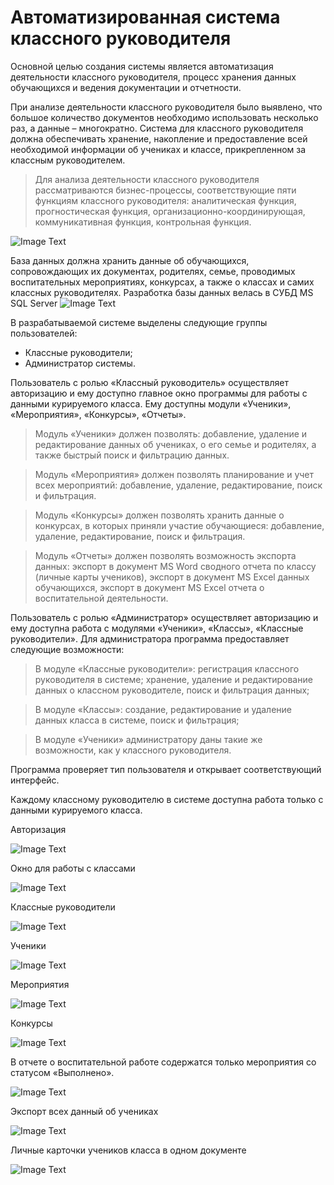 # Автоматизированная система классного руководителя

Основной целью создания системы является автоматизация деятельности классного руководителя, процесс хранения данных обучающихся и ведения документации и отчетности.

При анализе деятельности классного руководителя было выявлено, что большое количество документов необходимо использовать несколько раз, а данные – многократно. 
Система для классного руководителя должна обеспечивать хранение, накопление и предоставление всей необходимой информации об учениках и классе, прикрепленном за классным руководителем.
>Для анализа деятельности классного руководителя рассматриваются бизнес-процессы, соответствующие пяти функциям классного руководителя: аналитическая функция, прогностическая функция, организационно-координирующая, коммуникативная функция, контрольная функция.

![Image Text](https://github.com/PirogovaAnastasiya/MyClass/blob/master/%D0%BF%D0%B0%D0%BF%D0%BA%D0%B0%20%D0%B8%D0%B7%D0%BE%D0%B1%D1%80%D0%B0%D0%B6%D0%B5%D0%BD%D0%B8%D0%B9/101.jpg)

База данных должна хранить данные об обучающихся, сопровождающих их документах, родителях, семье, проводимых воспитательных мероприятиях, конкурсах, а также о классах и самих классных руководителях. Разработка базы данных велась в СУБД MS SQL Server
![Image Text](https://github.com/PirogovaAnastasiya/MyClass/blob/master/%D0%BF%D0%B0%D0%BF%D0%BA%D0%B0%20%D0%B8%D0%B7%D0%BE%D0%B1%D1%80%D0%B0%D0%B6%D0%B5%D0%BD%D0%B8%D0%B9/11.jpg)

В разрабатываемой системе выделены следующие группы пользователей:
 * Классные руководители;
 * Администратор системы.

Пользователь с ролью «Классный руководитель» осуществляет авторизацию и ему доступно главное окно программы для работы с данными курируемого класса. Ему доступны модули «Ученики», «Мероприятия», «Конкурсы», «Отчеты». 

>Модуль «Ученики» должен позволять: добавление, удаление и редактирование данных об учениках, о его семье и родителях, а также быстрый поиск и фильтрацию данных.

>Модуль «Мероприятия» должен позволять планирование и учет всех мероприятий: добавление, удаление, редактирование, поиск и фильтрация. 

>Модуль «Конкурсы» должен позволять хранить данные о конкурсах, в которых приняли участие обучающиеся: добавление, удаление, редактирование, поиск и фильтрация. 

>Модуль «Отчеты» должен позволять возможность экспорта данных: экспорт в документ MS Word сводного отчета по классу (личные карты учеников), экспорт в документ MS Excel данных обучающихся, экспорт в документ MS Excel отчета о воспитательной деятельности.

Пользователь с ролью «Администратор» осуществляет авторизацию и ему доступна работа с модулями «Ученики», «Классы», «Классные руководители». Для администратора программа предоставляет следующие возможности: 

>В модуле «Классные руководители»: регистрация классного руководителя в системе; хранение, удаление и редактирование данных о классном руководителе, поиск и фильтрация данных; 

>В модуле «Классы»: создание, редактирование и удаление данных класса в системе, поиск и фильтрация; 

>В модуле «Ученики» администратору даны такие же возможности, как у классного руководителя.

Программа проверяет тип пользователя и открывает соответствующий интерфейс.

Каждому классному руководителю в системе доступна работа только с данными курируемого класса.

Авторизация

![Image Text](https://github.com/PirogovaAnastasiya/MyClass/blob/master/%D0%BF%D0%B0%D0%BF%D0%BA%D0%B0%20%D0%B8%D0%B7%D0%BE%D0%B1%D1%80%D0%B0%D0%B6%D0%B5%D0%BD%D0%B8%D0%B9/1.jpg)

Окно для работы с классами

![Image Text](https://github.com/PirogovaAnastasiya/MyClass/blob/master/%D0%BF%D0%B0%D0%BF%D0%BA%D0%B0%20%D0%B8%D0%B7%D0%BE%D0%B1%D1%80%D0%B0%D0%B6%D0%B5%D0%BD%D0%B8%D0%B9/2.jpg)

Классные руководители

![Image Text](https://github.com/PirogovaAnastasiya/MyClass/blob/master/%D0%BF%D0%B0%D0%BF%D0%BA%D0%B0%20%D0%B8%D0%B7%D0%BE%D0%B1%D1%80%D0%B0%D0%B6%D0%B5%D0%BD%D0%B8%D0%B9/3.jpg)

Ученики

![Image Text](https://github.com/PirogovaAnastasiya/MyClass/blob/master/%D0%BF%D0%B0%D0%BF%D0%BA%D0%B0%20%D0%B8%D0%B7%D0%BE%D0%B1%D1%80%D0%B0%D0%B6%D0%B5%D0%BD%D0%B8%D0%B9/4.jpg)

Мероприятия

![Image Text](https://github.com/PirogovaAnastasiya/MyClass/blob/master/%D0%BF%D0%B0%D0%BF%D0%BA%D0%B0%20%D0%B8%D0%B7%D0%BE%D0%B1%D1%80%D0%B0%D0%B6%D0%B5%D0%BD%D0%B8%D0%B9/5.jpg)

Конкурсы

![Image Text](https://github.com/PirogovaAnastasiya/MyClass/blob/master/%D0%BF%D0%B0%D0%BF%D0%BA%D0%B0%20%D0%B8%D0%B7%D0%BE%D0%B1%D1%80%D0%B0%D0%B6%D0%B5%D0%BD%D0%B8%D0%B9/6.jpg)

В отчете о воспитательной работе содержатся только мероприятия со статусом «Выполнено».

![Image Text](https://github.com/PirogovaAnastasiya/MyClass/blob/master/%D0%BF%D0%B0%D0%BF%D0%BA%D0%B0%20%D0%B8%D0%B7%D0%BE%D0%B1%D1%80%D0%B0%D0%B6%D0%B5%D0%BD%D0%B8%D0%B9/7.jpg)

Экспорт всех данный об учениках

![Image Text](https://github.com/PirogovaAnastasiya/MyClass/blob/master/%D0%BF%D0%B0%D0%BF%D0%BA%D0%B0%20%D0%B8%D0%B7%D0%BE%D0%B1%D1%80%D0%B0%D0%B6%D0%B5%D0%BD%D0%B8%D0%B9/8.jpg)

Личные карточки учеников класса в одном документе

![Image Text](https://github.com/PirogovaAnastasiya/MyClass/blob/master/%D0%BF%D0%B0%D0%BF%D0%BA%D0%B0%20%D0%B8%D0%B7%D0%BE%D0%B1%D1%80%D0%B0%D0%B6%D0%B5%D0%BD%D0%B8%D0%B9/9.jpg)
